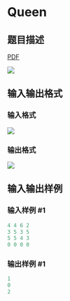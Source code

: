# Queen

## 题目描述

[problemUrl]: https://uva.onlinejudge.org/index.php?option=com_onlinejudge&Itemid=8&category=26&page=show_problem&problem=2489

[PDF](https://uva.onlinejudge.org/external/114/p11494.pdf)

![](https://cdn.luogu.com.cn/upload/vjudge_pic/UVA11494/49bfa790589baab9f00ec38e0f0176db6394330f.png)

## 输入输出格式

### 输入格式

![](https://cdn.luogu.com.cn/upload/vjudge_pic/UVA11494/b331d2fcbbe180a5af06fbb69b3f29154048a9fc.png)

### 输出格式

![](https://cdn.luogu.com.cn/upload/vjudge_pic/UVA11494/73f7ad3dca91e9252dbdf54f76d34d495fae13e3.png)

## 输入输出样例

### 输入样例 #1

```cpp
4 4 6 2
3 5 3 5
5 5 4 3
0 0 0 0
```


### 输出样例 #1

```cpp
1
0
2
```


